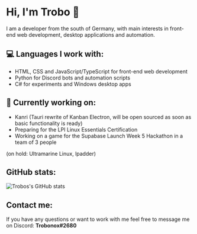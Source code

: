 # Hi, I'm Trobo 👋

I am a developer from the south of Germany, with main interests in front-end web development, desktop applications and automation.

## 💻 Languages I work with:
- HTML, CSS and JavaScript/TypeScript for front-end web development
- Python for Discord bots and automation scripts
- C# for experiments and Windows desktop apps

## 🔭 Currently working on:
- Kanri (Tauri rewrite of Kanban Electron, will be open sourced as soon as basic functionality is ready)
- Preparing for the LPI Linux Essentials Certification
- Working on a game for the Supabase Launch Week 5 Hackathon in a team of 3 people

(on hold: Ultramarine Linux, lpadder)

## GitHub stats:

![Trobos's GitHub stats](https://github-readme-stats.vercel.app/api?username=trobonox&count_private=true&show_icons=true&theme=tokyonight)


## Contact me:
If you have any questions or want to work with me feel free to message me on Discord: **Trobonox#2680**
